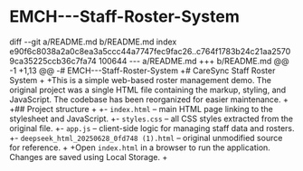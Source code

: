 # EMCH---Staff-Roster-System
diff --git a/README.md b/README.md
index e90f6c8038a2a0c8ea3a5ccc44a7747fec9fac26..c764f1783b24c21aa25709ca35225ccb36c7fa74 100644
--- a/README.md
+++ b/README.md
@@ -1 +1,13 @@
-# EMCH---Staff-Roster-System
+# CareSync Staff Roster System
+
+This is a simple web-based roster management demo. The original project was a single HTML file containing the markup, styling, and JavaScript. The codebase has been reorganized for easier maintenance.
+
+## Project structure
+
+- `index.html` – main HTML page linking to the stylesheet and JavaScript.
+- `styles.css` – all CSS styles extracted from the original file.
+- `app.js` – client-side logic for managing staff data and rosters.
+- `deepseek_html_20250628_0fd748 (1).html` – original unmodified source for reference.
+
+Open `index.html` in a browser to run the application. Changes are saved using Local Storage.
+
